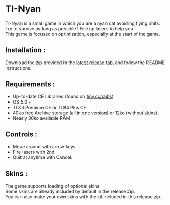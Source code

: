 # TI-Nyan
TI-Nyan is a small game in which you are a nyan cat avoiding flying shits.  
Try to survive as long as possible !  Fire up lasers to help you !  
This game is focused on optimization, especially at the start of the game.

## Installation : 
Download the zip provided in the [latest release tab](https://github.com/SiniKraft/ti-nyan/releases), and follow the README instructions.

## Requirements :
- Up-to-date CE Libraries (found on [tiny.cc/clibs](https://tiny.cc/clibs))
- OS 5.0 +
- TI 83 Premium CE or TI 84 Plus CE
- 40ko free Archive storage (all in one version) or 12ko (without skins)
- Nearly 30ko available RAM
## Controls : 
- Move around with arrow keys. 
- Fire lasers with 2nd. 
- Quit at anytime with Cancel.
## Skins :
The game supports loading of optional skins.  
Some skins are already included by default in the release zip.  
You can also make your own skins with the kit included in this release zip.